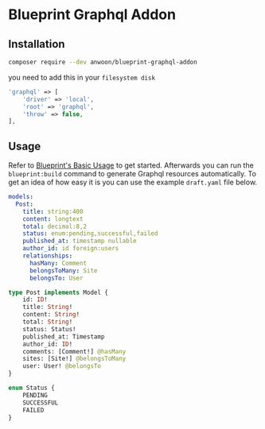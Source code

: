 # Blueprint Graphql Addon

## Installation

```bash
composer require --dev anwoon/blueprint-graphql-addon
```

you need to add this in your <code>filesystem disk</code>

```PHP
'graphql' => [
    'driver' => 'local',
    'root' => 'graphql',
    'throw' => false,
],
```

## Usage
Refer to [Blueprint's Basic Usage](https://github.com/laravel-shift/blueprint#basic-usage) to get started. Afterwards you can run the `blueprint:build` command to generate Graphql resources automatically. To get an idea of how easy it is you can use the example `draft.yaml` file below.

```yaml
models:
  Post:
    title: string:400
    content: longtext
    total: decimal:8,2
    status: enum:pending,successful,failed
    published_at: timestamp nullable
    author_id: id foreign:users
    relationships:
      hasMany: Comment
      belongsToMany: Site
      belongsTo: User
```

```graphql
type Post implements Model {
    id: ID!
    title: String!
    content: String!
    total: String!
    status: Status!
    published_at: Timestamp
    author_id: ID!
    comments: [Comment!] @hasMany
    sites: [Site!] @belongsToMany
    user: User! @belongsTo
}

enum Status {
    PENDING
    SUCCESSFUL
    FAILED
}
```
